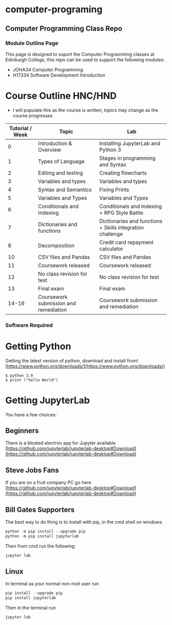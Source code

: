 # computer-programing

## Computer Programming Class Repo

### Module Outline Page

This page is designed to suport the Computer Programming classes at Edinburgh College, this repo can be used to support the following modules:

  - JOHA34 Computer Programming
  - H17334 Software Development Introduction


# Course Outline HNC/HND

  - I will populate this as the course is written, topics may change as the course progresses

| Tutorial / Week | Topic | Lab |
| ------ | ------ | ------ |
| 0 | Introduction & Overview | Installing JupyterLab and Python 3 |
| 1 | Types of Language | Stages in programming and Syntax | 
| 2 | Editing and testing | Creating flowcharts |
| 3 | Variables and types | Variables and types |
| 4 | Syntax and Semantics | Fixing Prints |
| 5 | Variables and Types | Variables and Types |
| 6 | Conditionals and Indexing | Conditionals and Indexing + RPG Style Battle |
| 7 | Dictionaries and functions | Dictionaries and functions + Skills integration challenge |
| 8 | Decomposition | Credit card repayment calculator |
| 10 | CSV files and Pandas | CSV files and Pandas |
| 11 | Coursework released | Coursework released |
| 12 | No class revision for test | No class revision for test |
| 13 | Final exam |  Final exam |
| 14-16 | Coursework submission and remediation | Coursework submission and remediation |


### Software Required

# Getting Python
Getting the latest version of python, download and install from![https://www.python.org/downloads/](https://www.python.org/downloads/)

```python3
$ python 3.9
$ print ("hello World")
```

# Getting JupyterLab

You have a few choices:

## Beginners

There is a bloated electron app for Jupyter available [https://github.com/jupyterlab/jupyterlab-desktop#Download](https://github.com/jupyterlab/jupyterlab-desktop#Download)

## Steve Jobs Fans

If you are on a fruit company PC go here [https://github.com/jupyterlab/jupyterlab-desktop#Download](https://github.com/jupyterlab/jupyterlab-desktop#Download)

## Bill Gates Supporters

The best way to do thing is to install with pip, in the cmd shell on windows.

```python
python -m pip install --upgrade pip
python -m pip install jupyterlab
```

Then from cmd run the following:

```sh
jupyter lab
```
## Linux

In terminal as your normal non-root user run

 ```python
pip install --upgrade pip
pip install jupyterlab
```
Then in the terminal run

```sh
jupyter lab
```
